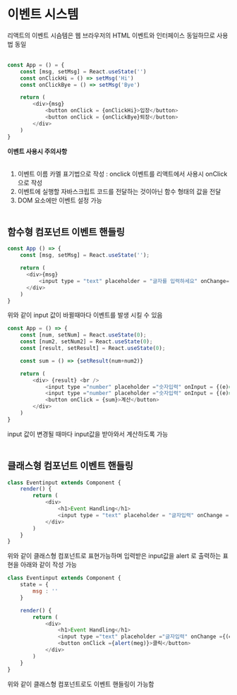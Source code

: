 # 이벤트 시스템
리액트의 이벤트 시슴템은 웹 브라우저의 HTML 이벤트와 인터페이스 동일하므로 사용법 동일<br><br>

```javascript
const App = () = {
    const [msg, setMsg] = React.useState('')
    const onClickHi = () => setMsg('Hi')
    const onClickBye = () => setMsg('Bye')

    return (
        <div>{msg}
            <button onClick = {onClickHi}>입장</button>
            <button onClick = {onClickBye}퇴장</button>
        </div>
    )
}
```

**이벤트 사용시 주의사항**<br><br>
1. 이벤트 이름 카멜 표기법으로 작성 : onclick 이벤트를 리액트에서 사용시 onClick으로 작성<br>
2. 이벤트에 실행할 자바스크립트 코드를 전달하는 것이아닌 함수 형태의 값을 전달<br>
3. DOM 요소에만 이벤트 설정 가능<br><br>

## 함수형 컴포넌트 이벤트 핸들링

```javascript
const App () => {
    const [msg, setMsg] = React.useState('');             

    return (
      <div>{msg}
          <input type = "text" placeholder = "글자를 입력하세요" onChange={(e)=>{setMsg(e.target.value)}}></input>
      </div>
    )
}
```
위와 같이 input 값이 바뀔때마다 이벤트를 발생 시킬 수 있음<br>

```javascript
const App = () => {
    const [num, setNum] = React.useState(0);
    const [num2, setNum2] = React.useState(0);
    const [result, setResult] = React.useState(0);

    const sum = () => {setResult(num+num2)}

    return (
        <div> {result} <br />
            <input type ="number" placeholder ="숫자입력" onInput = {(e)=>{setNum(Number(e.target.value))}}></input>+
            <input type ="number" placeholder ="숫자입력" onInput = {(e)=>{setNum2(Number(e.target.value))}}></input>=
            <button onClick = {sum}>계산</button>
        </div>
    )
}
```
input 값이 변경될 때마다 input값을 받아와서 계산하도록 가능<br><br>

## 클래스형 컴포넌트 이벤트 핸들링

```javascript
class Eventinput extends Component {
    render() {
        return (
            <div>
                <h1>Event Handling</h1>
                <input type = "text" placeholder = "글자입력" onChange = {(e)=>{console.log(e)}} ></input>
            </div>
        )
    }
}
```

위와 같이 클래스형 컴포넌트로 표현가능하며 입력받은 input값을 alert 로 출력하는 표현을 아래와 같이 작성 가능<br>
```javascript
class Eventinput extends Component {
    state = {
        msg : ''
    }

    render() {
        return (
            <div>
                <h1>Event Handling</h1>
                <input type ="text" placeholder ="글자입력" onChange ={(e)=>this.setState(e.target.value)}/>
                <button onClick ={alert(meg)}>클릭</button>
            </div>
        )
    }
}

```

위와 같이 클래스형 컴포넌트로도 이벤트 핸들링이 가능함<br>


